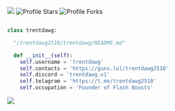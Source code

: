 ![](https://komarev.com/ghpvc/?username=astraadev&color=bb2527&abbreviated=true)
<img src="https://img.shields.io/badge/dynamic/json?&label=Total%20Stars&color=bb2527&style=flat&style=for-the-badge&query=%24.stars&url=https://api.github-star-counter.workers.dev/user/AstraaDev" alt="Profile Stars"></a>
<img src="https://img.shields.io/badge/dynamic/json?&label=Total%20Forks&color=bb2527&style=flat&style=for-the-badge&query=%24.forks&url=https://api.github-star-counter.workers.dev/user/AstraaDev" alt="Profile Forks"></a>

```py

class trentdawg:

  "/trentdawg2510/trentdawg/README.md"

  def __init__(self):
    self.username = 'trentdawg'
    self.contacts = 'https://guns.lol/trentdawg2510'
    self.discord = 'trentdawg.v1'
    self.telagram = 'https://t.me/trentdawg2510'
    self.occupation = 'Founder of Flash Boosts'

```

 <img src="https://komarev.com/ghpvc/?username=trentdawg2510&style=flat-square&color=cf6757" />

